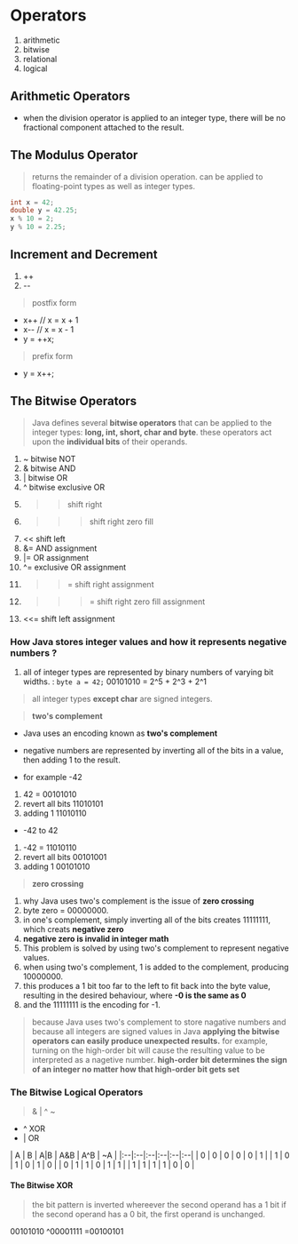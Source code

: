 # Operators
1. arithmetic
2. bitwise
3. relational
4. logical

## Arithmetic Operators

- when the division operator is applied to an integer type, there will be no fractional component attached to the result.

## The Modulus Operator

> returns the remainder of a division operation.
> can be applied to floating-point types as well as integer types.

```java
int x = 42;
double y = 42.25;
x % 10 = 2;
y % 10 = 2.25;
```

## Increment and Decrement

1. ++
2. --

> postfix form
- x++ // x = x + 1
- x-- // x = x - 1
- y = ++x;

> prefix form
- y = x++;

## The Bitwise Operators

> Java defines several **bitwise operators** that can be applied to the integer types: **long, int, short, char and byte**.
> these operators act upon the **individual bits** of their operands.

1. ~ bitwise NOT
2. & bitwise AND
3. | bitwise OR
4. ^ bitwise exclusive OR
5. >> shift right
6. >>> shift right zero fill
7. << shift left
8. &= AND assignment
9. |= OR assignment
10. ^= exclusive OR assignment
11. >>= shift right assignment
12. >>>= shift right zero fill assignment
13. <<= shift left assignment

### How Java stores integer values and how it represents negative numbers ?

1. all of integer types are represented by binary numbers of varying bit widths.
: `byte a = 42;` 00101010 = 2^5 + 2^3 + 2^1

> all integer types **except char** are signed integers.

> **two's complement**
- Java uses an encoding known as **two's complement**
- negative numbers are represented by inverting all of the bits in a value, then adding 1 to the result.

- for example -42
1. 42 = 00101010
2. revert all bits 11010101
3. adding 1 11010110

- -42 to 42
1. -42 = 11010110
2. revert all bits 00101001
3. adding 1 00101010

> **zero crossing**
1. why Java uses two's complement is the issue of **zero crossing**
2. byte zero = 00000000.
3. in one's complement, simply inverting all of the bits creates 11111111, which creats **negative zero**
4. **negative zero is invalid in integer math**
5. This problem is solved by using two's complement to represent negative values.
6. when using two's complement, 1 is added to the complement, producing 10000000.
7. this produces a 1 bit too far to the left to fit back into the byte value, resulting in the desired behaviour, where **-0 is the same as 0**
8. and the 11111111 is the encoding for -1.

> because Java uses two's complement to store nagative numbers
> and because all integers are signed values in Java
> **applying the bitwise operators can easily produce unexpected results.**
> for example, turning on the high-order bit will cause the resulting value to be interpreted as a nagetive number.
> **high-order bit determines the sign of an integer no matter how that high-order bit gets set**

### The Bitwise Logical Operators
> & | ^ ~

- ^ XOR
- | OR

| A  | B  | A|B  | A&B  | A^B  | ~A  |
|:--|:--|:--|:--|:--|:--|
| 0  | 0  | 0  | 0  | 0  | 1  |
| 1  | 0  | 1  | 0  | 1  | 0  |
| 0  | 1  | 1  | 0  | 1  | 1  |
| 1  | 1  | 1  | 1  | 0  | 0  |

#### The Bitwise XOR

> the bit pattern is inverted whereever the second operand has a 1 bit
> if the second operand has a 0 bit, the first operand is unchanged.

 00101010 
^00001111
=00100101 
